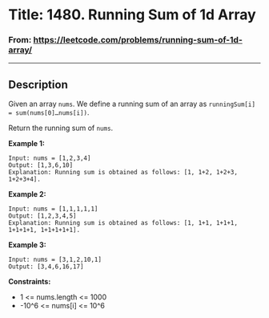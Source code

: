 # Title: 1480. Running Sum of 1d Array

### From: https://leetcode.com/problems/running-sum-of-1d-array/

***

## Description

Given an array `nums`. We define a running sum of an array as `runningSum[i] = sum(nums[0]…nums[i])`.

Return the running sum of `nums`.

**Example 1:**

    Input: nums = [1,2,3,4]
    Output: [1,3,6,10]
    Explanation: Running sum is obtained as follows: [1, 1+2, 1+2+3, 1+2+3+4].

**Example 2:**

    Input: nums = [1,1,1,1,1]
    Output: [1,2,3,4,5]
    Explanation: Running sum is obtained as follows: [1, 1+1, 1+1+1, 1+1+1+1, 1+1+1+1+1].

**Example 3:**

    Input: nums = [3,1,2,10,1]
    Output: [3,4,6,16,17]

**Constraints:**

- 1 <= nums.length <= 1000
- -10^6 <= nums[i] <= 10^6
